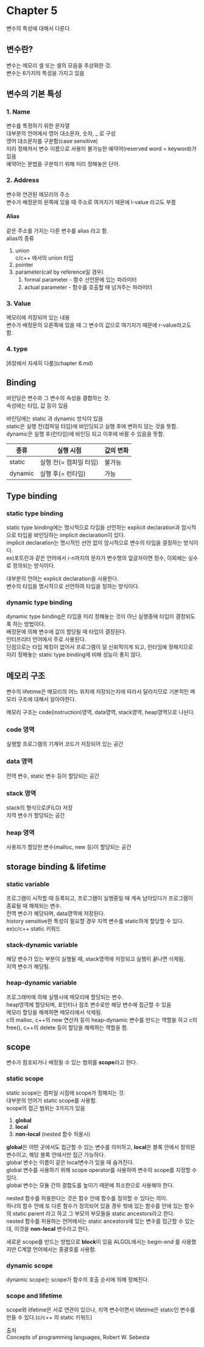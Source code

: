 # Chapter 5
변수의 특성에 대해서 다룬다.  
## 변수란?
변수는 메모리 셀 또는 셀의 모음을 추상화한 것.  
변수는 6가지의 특성을 가지고 있음

## 변수의 기본 특성
### 1. Name
변수를 특정하기 위한 문자열  
대부분의 언어에서 영어 대소문자, 숫자, _ 로 구성  
영어 대소문자를 구분함(case sensitive)  
미리 정해져서 변수 이름으로 사용이 불가능한 예약어(reserved word = keyword)가 있음  
예약어는 문법을 구분하기 위해 미리 정해놓은 단어.  

### 2. Address
변수와 연관된 메모리의 주소  
변수가 배정문의 왼쪽에 있을 때 주소로 여겨지기 때문에 l-value 라고도 부름  

#### Alias
같은 주소를 가지는 다른 변수를 alias 라고 함.  
alias의 종류  
1. union  
   c/c++ 에서의 union 타입
2. pointer
3. parameter(call by reference일 경우)  
   1. formal parameter - 함수 선언문에 있는 파라미터  
   2. actual parameter - 함수를 호출할 때 넘겨주는 파라미터  

### 3. Value
메모리에 저장되어 있는 내용  
변수가 배정문의 오른쪽에 있을 때 그 변수의 값으로 여기지기 때문에 r-value라고도 함.  

### 4. type 
[6장에서 자세히 다룸](chapter 6.md)

## Binding
바인딩은 변수와 그 변수의 속성을 결합하는 것.  
속성에는 타입, 값 등이 있음

바인딩에는 static 과 dynamic 방식이 있음  
static은 실행 전(컴파일 타임)에 바인딩되고 실행 후에 변하지 않는 것을 뜻함.  
dynamic은 실행 후(런타임)에 바인딩 되고 이후에 바뀔 수 있음을 뜻함.  

| 종류    | 실행 시점              | 값의 변화 |
| ------- | ---------------------- | --------- |
| static  | 실행 전(= 컴파일 타임) | 불가능    |
| dynamic | 실행 후(= 런타임)      | 가능      |

## Type binding
### static type binding
static type binding에는 명시적으로 타입을 선언하는 explicit declaration과 암시적으로 타입을 바인딩하는 implicit declaration이 있다.  
implicit declaration는 명시적인 선언 없이 암시적으로 변수의 타입을 결정하는 방식이다.  
ex)포트란과 같은 언어에서 i-n까지의 문자가 변수명의 앞글자이면 정수, 이외에는 실수로 정의되는 방식이다.  

대부분의 언어는 explicit declaration을 사용한다.  
변수의 타입을 명시적으로 선언하여 타입을 정하는 방식이다.  

### dynamic type binding
dynamic type binding은 타입을 미리 정해놓는 것이 아닌 실행중에 타입이 결정되도록 하는 방법이다.  
배정문에 의해 변수에 값이 할당될 때 타입이 결정된다.  
인터프리터 언어에서 주로 사용된다.  
단점으로는 타입 체킹이 없어서 프로그램이 덜 신뢰적이게 되고, 런타임에 정해지므로 미리 정해놓는 static type binding에 비해 성능이 좋지 않다.  

## 메모리 구조
변수의 lifetime은 메모리의 어느 위치에 저장되는지에 따라서 달라지므로 기본적인 메모리 구조에 대해서 알아야한다.  

메모리 구조는 code(instruction)영역, data영역, stack영역, heap영역으로 나뉜다.  

### code 영역
실행할 프로그램의 기계어 코드가 저장되어 있는 공간

### data 영역
전역 변수, static 변수 등이 할당되는 공간

### stack 영역
stack의 형식으로(FILO) 저장  
지역 변수가 할당되는 공간

### heap 영역
사용자가 할당한 변수(malloc, new 등)이 할당되는 공간

## storage binding & lifetime
### static variable
프로그램이 시작할 때 등록되고, 프로그램이 실행중일 때 계속 남아있다가 프로그램이 종료될 때 해제되는 변수.  
전역 변수가 해당되며, data영역에 저장된다.  
history sensitive한 특성이 필요할 경우 지역 변수를 static하게 할당할 수 있다. ex)c/c++ static 키워드  

### stack-dynamic variable
해당 변수가 있는 부분이 실행될 때, stack영역에 저장되고 실행이 끝나면 삭제됨.  
지역 변수가 해당됨.  

### heap-dynamic variable
프로그래머에 의해 실행시에 메모리에 할당되는 변수.  
heap영역에 할당되며, 포인터나 참조 변수로만 해당 변수에 접근할 수 있음  
메모리 할당을 해제하면 메모리에서 삭제됨.  
c의 malloc, c++의 new 연산자 등이 heap-dynamic 변수를 만드는 역할을 하고 c의 free(), c++의 delete 등이 할당을 해제하는 역할을 함. 

## scope
변수가 참조되거나 배정될 수 있는 범위를 **scope**라고 한다.  

### static scope
static scope는 컴파일 시점에 scope가 정해지는 것.  
대부분의 언어가 static scope를 사용함.  
scope의 접근 범위는 3가지가 있음
1. **global**
2. **local**
3. **non-local** (nested 함수 허용시)

**global**은 어떤 곳에서도 접근할 수 있는 변수를 의미하고, **local**은 블록 안에서 정의된 변수이고, 해당 블록 안에서만 접근 가능하다.  
global 변수는 이름이 같은 local변수가 있을 때 숨겨진다.  
global 변수를 사용하기 위해 scope operator를 사용하여 변수의 scope를 지정할 수 있다.  
global 변수는 모듈 간의 결합도를 높이기 때문에 최소한으로 사용해야 한다.  

nested 함수를 허용한다는 것은 함수 안에 함수를 정의할 수 있다는 의미.  
하나의 함수 안에 또 다른 함수가 정의되어 있을 경우 밖에 있는 함수를 안에 있는 함수의 static parent 라고 하고 그 부모의 부모들을 static ancestors라고 한다.  
nested 함수를 허용하는 언어에서는 static ancestors에 있는 변수를 접근할 수 있는데, 이것을 **non-local** 변수라고 한다.   

새로운 scope를 만드는 방법으로 **block**이 있음
ALGOL에서는 begin-end 를 사용했지만 C계열 언어에서는 중괄호를 사용함.  

### dynamic scope
dynamic scope는 scope가 함수의 호출 순서에 의해 정해진다.  

### scope and lifetime
scope와 lifetime은 서로 연관이 있으나, 지역 변수이면서 lifetime은 static인 변수를 만들 수 있다.(c/c++ 의 static 키워드)

출처  
Concepts of programming languages, Robert W. Sebesta